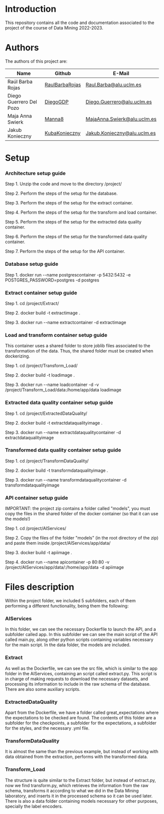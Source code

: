 # Introduction

This repository contains all the code and documentation associated to the project of the course of Data Mining 2022-2023.

# Authors

The authors of this project are:


<table>
  <thead>
    <th>Name</th>
    <th>Github</th>
    <th>E-Mail</th>
  </thead>
  <tbody>
    <tr>
      <td>Raúl Barba Rojas</td>
      <td><a href="https://github.com/RaulBarbaRojas">RaulBarbaRojas</a></td>
      <td><a href="mailto:Raul.Barba@alu.uclm.es">Raul.Barba@alu.uclm.es</a></td>
    </tr>
    <tr>
      <td>Diego Guerrero Del Pozo</td>
      <td><a href="https://github.com/DiegoGDP">DiegoGDP</a></td>
      <td><a href="mailto:Diego.Guerrero@alu.uclm.es">Diego.Guerrero@alu.uclm.es</a></td>
    </tr>
    <tr>
      <td>Maja Anna Swierk</td>
      <td><a href="https://github.com/manna8">Manna8</a></td>
      <td><a href="mailto:MajaAnna.Swierk@alu.uclm.es">MajaAnna.Swierk@alu.uclm.es</a></td>
    </tr>
    <tr>
      <td>Jakub Konieczny</td>
      <td><a href="https://github.com/KubaKonieczny">KubaKonieczny</a></td>
      <td><a href="mailto:Jakub.Konieczny@alu.uclm.es">Jakub.Konieczny@alu.uclm.es</a></td>
    </tr>
  </tbody>
</table>


# Setup

### Architecture setup guide

Step 1. Unzip the code and move to the directory <directory of the project code>/project/
  
Step 2. Perform the steps of the setup for the database.
  
Step 3. Perform the steps of the setup for the extract container.
  
Step 4. Perform the steps of the setup for the transform and load container.
  
Step 5. Perform the steps of the setup for the extracted data quality container.
  
Step 6. Perform the steps of the setup for the transformed data quality container.
  
Step 7. Perform the steps of the setup for the API container.

  
### Database setup guide

Step 1. docker run --name postgrescontainer -p 5432:5432 -e POSTGRES_PASSWORD=postgres -d postgres

  
### Extract container setup guide

Step 1. cd <directory of the project code>/project/Extract/
  
Step 2. docker build -t extractimage .
  
Step 3. docker run --name extractcontainer -d extractimage
  

### Load and transform container setup guide

This container uses a shared folder to store joblib files associated to the transformation of the data. Thus, the shared folder must be created when dockerizing.

Step 1. cd <directory of the project code>/project/Transform_Load/
  
Step 2. docker build -t loadimage .
  
Step 3. docker run --name loadcontainer -d -v <directory of the project code>/project/Transform_Load/data:/home/app/data loadimage
 

### Extracted data quality container setup guide

Step 1. cd <directory of the project code>/project/ExtractedDataQuality/
  
Step 2. docker build -t extractdataqualityimage .
  
Step 3. docker run --name extractdataqualitycontainer -d extractdataqualityimage
  

### Transformed data quality container setup guide

Step 1. cd <directory of the project code>/project/TransformDataQuality/
  
Step 2. docker build -t transformdataqualityimage .
  
Step 3. docker run --name transformdataqualitycontainer -d transformdataqualityimage
  

### API container setup guide

IMPORTANT: the project zip contains a folder called "models", you must copy the files in the shared folder of the docker container (so that it can use the models!)

Step 1. cd <directory of the project code>/project/AIServices/
  
Step 2. Copy the files of the folder "models" (in the root directory of the zip) and paste them inside <directory of the project code>/project/AIServices/app/data/
  
Step 3. docker build -t apiimage .
  
Step 4. docker run --name apicontainer -p 80:80 -v <directory of the project code>/project/AIServices/app/data/:/home/app/data -d apiimage
  

# Files description
  
Within the project folder, we included 5 subfolders, each of them performing a different functionality, being them the following:
  
  
### AIServices
  
In this folder, we can see the necessary Dockerfile to launch the API, and a subfolder called app. In this subfolder we can see the main script of the API called main.py, along other python scripts containing variables necessary for the main script. In the data folder, the models are included.
  
  
### Extract
  
As well as the Dockerfile, we can see the src file, which is similar to the app folder in the AIServices, containing an script called extract.py. This script is in charge of making requests to download the necessary datasets, and processing its information to include in the raw schema of the database. There are also some auxiliary scripts.
  
 
### ExtractedDataQuality
  
Apart from the Dockerfile, we have a folder called great_expectations where the expectations to be checked are found. The contents of this folder are a subfolder for the checkpoints, a subfolder for the expectations, a subfolder for the styles, and the necessary .yml file.
  

### TransformDataQuality
  
It is almost the same than the previous example, but instead of working with data obtained from the extraction, performs with the transformed data.
  
  
### Transform_Load
  
The structure is quite similar to the Extract folder, but instead of extract.py, now we find transform.py, which retrieves the information from the raw schema, transforms it according to what we did in the Data Mining laboratory, and inserts it in the processed schema so it can be used later. There is also a data folder containing models necessary for other purposes, specially the label encoders.

